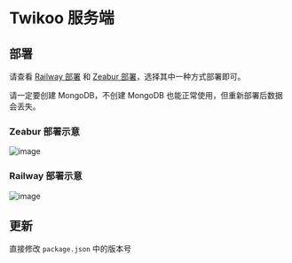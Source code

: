 # Twikoo 服务端

## 部署

请查看 [Railway 部署](https://twikoo.js.org/quick-start.html#railway-%E9%83%A8%E7%BD%B2) 和 [Zeabur 部署](https://twikoo.js.org/quick-start.html#zeabur-%E9%83%A8%E7%BD%B2)，选择其中一种方式部署即可。

请一定要创建 MongoDB，不创建 MongoDB 也能正常使用，但重新部署后数据会丢失。

### Zeabur 部署示意

![image](https://user-images.githubusercontent.com/20182252/218993463-0205670a-9ecb-4b15-9613-47e1e5b7aae1.png)

### Railway 部署示意

![image](https://user-images.githubusercontent.com/20182252/218993400-260f22d2-93c5-4116-ae2e-2ffe28cce393.png)

## 更新

直接修改 `package.json` 中的版本号
